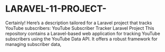 # LARAVEL-11-PROJECT-
 Certainly! Here’s a description tailored for a Laravel project that tracks YouTube subscribers:  YouTube Subscriber Tracker Laravel Project  This repository contains a Laravel-based web application for tracking YouTube subscribers using the YouTube Data API. It offers a robust framework for managing subscriber data,
